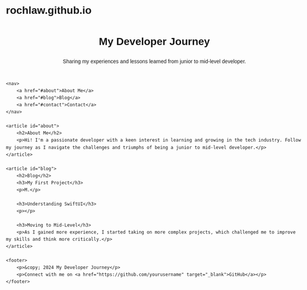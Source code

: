 
# rochlaw.github.io
<!DOCTYPE html>
<html lang="en">
<head>
    <meta charset="UTF-8">
    <meta name="viewport" content="width=device-width, initial-scale=1.0">
    <title>My Developer Journey</title>
    <style>
        body {
            font-family: Arial, sans-serif;
            line-height: 1.6;
            max-width: 800px;
            margin: 0 auto;
            padding: 20px;
        }
        header {
            text-align: center;
            margin-bottom: 40px;
        }
        nav {
            text-align: center;
            margin-bottom: 20px;
        }
        nav a {
            margin: 0 10px;
            text-decoration: none;
            color: #333;
        }
        nav a:hover {
            text-decoration: underline;
        }
        article {
            margin-bottom: 40px;
        }
        footer {
            text-align: center;
            margin-top: 40px;
            padding-top: 20px;
            border-top: 1px solid #ccc;
        }
    </style>
</head>
<body>
    <header>
        <h1>My Developer Journey</h1>
        <p>Sharing my experiences and lessons learned from junior to mid-level developer.</p>
    </header>
    
    <nav>
        <a href="#about">About Me</a>
        <a href="#blog">Blog</a>
        <a href="#contact">Contact</a>
    </nav>

    <article id="about">
        <h2>About Me</h2>
        <p>Hi! I'm a passionate developer with a keen interest in learning and growing in the tech industry. Follow my journey as I navigate the challenges and triumphs of being a junior to mid-level developer.</p>
    </article>

    <article id="blog">
        <h2>Blog</h2>
        <h3>My First Project</h3>
        <p>M.</p>

        <h3>Understanding SwiftUI</h3>
        <p></p>

        <h3>Moving to Mid-Level</h3>
        <p>As I gained more experience, I started taking on more complex projects, which challenged me to improve my skills and think more critically.</p>
    </article>

    <footer>
        <p>&copy; 2024 My Developer Journey</p>
        <p>Connect with me on <a href="https://github.com/yourusername" target="_blank">GitHub</a></p>
    </footer>
</body>
</html>
